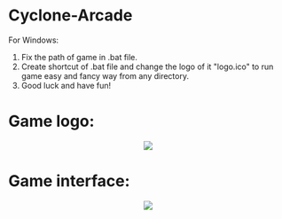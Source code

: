 # Cyclone-Arcade
For Windows:
1) Fix the path of game in .bat file.
2) Create shortcut of .bat file and change the logo of it "logo.ico" to run game easy and fancy way from any directory.
3) Good luck and have fun!

# Game logo:
<p align="center">
  <img src="https://user-images.githubusercontent.com/50640842/71180407-309ee000-2283-11ea-9067-ea6a6947f2b6.png" /></p>
  
  
# Game interface:
<p align="center">
  <img src="https://user-images.githubusercontent.com/50640842/71180349-0816e600-2283-11ea-8824-4f9757ad43e4.jpg" /></p>
